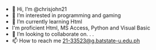 - 👋 Hi, I’m @chrisjohn21
- 👀 I’m interested in programming and gaming
- 🌱 I’m currently learning Html
- I'm proficient Html, MS Access, Python and Visual Basic  
- 💞️ I’m looking to collaborate on. . .
- 📫 How to reach me 21-33523@g.batstate-u.edu.ph


<!---
chrisjohn21/chrisjohn21 is a ✨ special ✨ repository because its `README.md` (this file) appears on your GitHub profile.
You can click the Preview link to take a look at your changes.
--->
